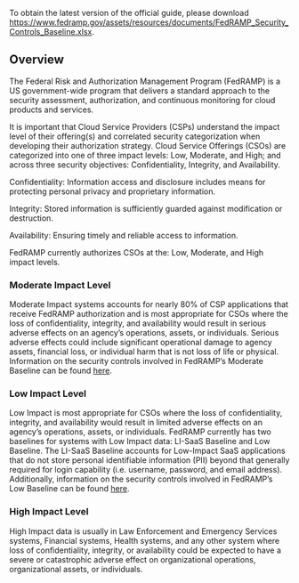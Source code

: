 To obtain the latest version of the official guide, please download https://www.fedramp.gov/assets/resources/documents/FedRAMP_Security_Controls_Baseline.xlsx.

## Overview

The Federal Risk and Authorization Management Program (FedRAMP) is a US government-wide program that delivers a standard approach to the security assessment, authorization, and continuous monitoring for cloud products and services.

It is important that Cloud Service Providers (CSPs) understand the impact level of their offering(s) and correlated security categorization when developing their authorization strategy.
Cloud Service Offerings (CSOs) are categorized into one of three impact levels: Low, Moderate, and High; and across three security objectives: Confidentiality, Integrity, and Availability.

Confidentiality: Information access and disclosure includes means for protecting personal privacy and proprietary information.

Integrity: Stored information is sufficiently guarded against modification or destruction.

Availability: Ensuring timely and reliable access to information.

FedRAMP currently authorizes CSOs at the: Low, Moderate, and High impact levels.

### Moderate Impact Level

Moderate Impact systems accounts for nearly 80% of CSP applications that receive FedRAMP authorization and is most appropriate for CSOs where the loss of confidentiality, integrity, and availability would result in serious adverse effects on an agency’s operations, assets, or individuals. Serious adverse effects could include significant operational damage to agency assets, financial loss, or individual harm that is not loss of life or physical. Information on the security controls involved in FedRAMP’s Moderate Baseline can be found [here](https://www.fedramp.gov/assets/resources/documents/FedRAMP_Moderate_Security_Controls.xlsx).

### Low Impact Level

Low Impact is most appropriate for CSOs where the loss of confidentiality, integrity, and availability would result in limited adverse effects on an agency’s operations, assets, or individuals. FedRAMP currently has two baselines for systems with Low Impact data: LI-SaaS Baseline and Low Baseline. The LI-SaaS Baseline accounts for Low-Impact SaaS applications that do not store personal identifiable information (PII) beyond that generally required for login capability (i.e. username, password, and email address). Additionally, information on the security controls involved in FedRAMP’s Low Baseline can be found [here](https://www.fedramp.gov/assets/resources/documents/FedRAMP_Low_Security_Controls.xlsx).

### High Impact Level
High Impact data is usually in Law Enforcement and Emergency Services systems, Financial systems, Health systems, and any other system where loss of confidentiality, integrity, or availability could be expected to have a severe or catastrophic adverse effect on organizational operations, organizational assets, or individuals.